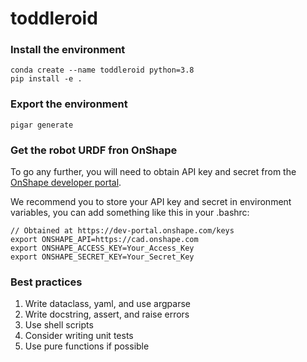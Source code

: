 # toddleroid

### Install the environment
```
conda create --name toddleroid python=3.8
pip install -e .
```

### Export the environment
```
pigar generate
```

### Get the robot URDF fron OnShape
To go any further, you will need to obtain API key and secret from the [OnShape developer portal](https://dev-portal.onshape.com/keys).

We recommend you to store your API key and secret in environment variables, you can add something like this in your .bashrc:
```
// Obtained at https://dev-portal.onshape.com/keys
export ONSHAPE_API=https://cad.onshape.com
export ONSHAPE_ACCESS_KEY=Your_Access_Key
export ONSHAPE_SECRET_KEY=Your_Secret_Key
```

### Best practices
1. Write dataclass, yaml, and use argparse
1. Write docstring, assert, and raise errors
1. Use shell scripts
1. Consider writing unit tests
1. Use pure functions if possible
